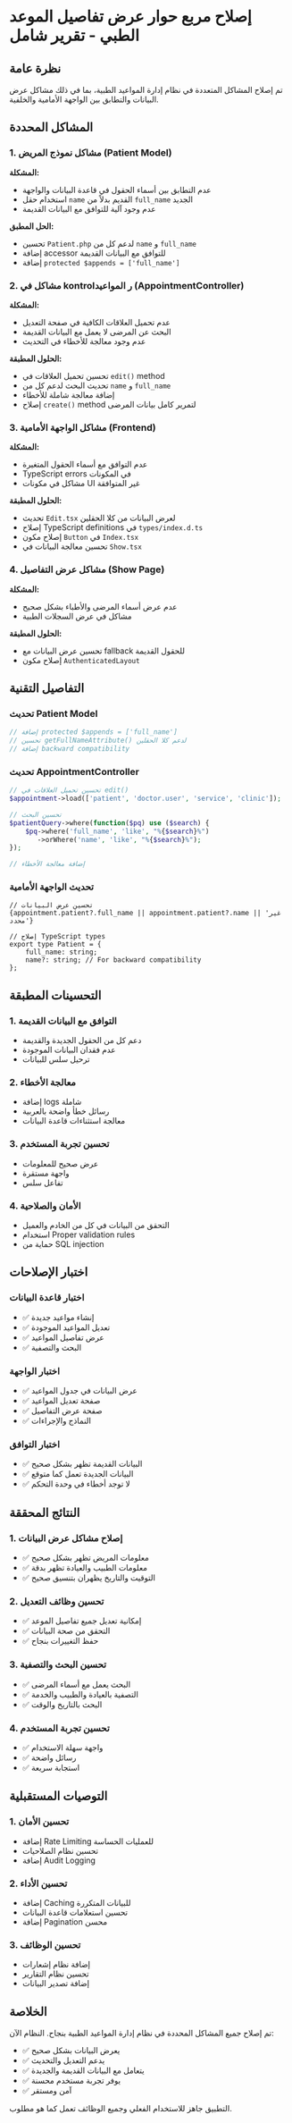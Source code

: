 # إصلاح مربع حوار عرض تفاصيل الموعد الطبي - تقرير شامل

## نظرة عامة
تم إصلاح المشاكل المتعددة في نظام إدارة المواعيد الطبية، بما في ذلك مشاكل عرض البيانات والتطابق بين الواجهة الأمامية والخلفية.

## المشاكل المحددة

### 1. مشاكل نموذج المريض (Patient Model)
**المشكلة:**
- عدم التطابق بين أسماء الحقول في قاعدة البيانات والواجهة
- استخدام حقل `name` القديم بدلاً من `full_name` الجديد
- عدم وجود آلية للتوافق مع البيانات القديمة

**الحل المطبق:**
- تحسين `Patient.php` لدعم كل من `name` و `full_name`
- إضافة accessor للتوافق مع البيانات القديمة
- إضافة `protected $appends = ['full_name']`

### 2. مشاكل في kontrolر المواعيد (AppointmentController)
**المشكلة:**
- عدم تحميل العلاقات الكافية في صفحة التعديل
- البحث عن المرضى لا يعمل مع البيانات القديمة
- عدم وجود معالجة للأخطاء في التحديث

**الحلول المطبقة:**
- تحسين تحميل العلاقات في `edit()` method
- تحديث البحث لدعم كل من `name` و `full_name`
- إضافة معالجة شاملة للأخطاء
- إصلاح `create()` method لتمرير كامل بيانات المرضى

### 3. مشاكل الواجهة الأمامية (Frontend)
**المشكلة:**
- عدم التوافق مع أسماء الحقول المتغيرة
- TypeScript errors في المكونات
- مشاكل في مكونات UI غير المتوافقة

**الحلول المطبقة:**
- تحديث `Edit.tsx` لعرض البيانات من كلا الحقلين
- إصلاح TypeScript definitions في `types/index.d.ts`
- إصلاح مكون `Button` في `Index.tsx`
- تحسين معالجة البيانات في `Show.tsx`

### 4. مشاكل عرض التفاصيل (Show Page)
**المشكلة:**
- عدم عرض أسماء المرضى والأطباء بشكل صحيح
- مشاكل في عرض السجلات الطبية

**الحلول المطبقة:**
- تحسين عرض البيانات مع fallback للحقول القديمة
- إصلاح مكون `AuthenticatedLayout`

## التفاصيل التقنية

### تحديث Patient Model
```php
// إضافة protected $appends = ['full_name']
// تحسين getFullNameAttribute() لدعم كلا الحقلين
// إضافة backward compatibility
```

### تحديث AppointmentController
```php
// تحسين تحميل العلاقات في edit()
$appointment->load(['patient', 'doctor.user', 'service', 'clinic']);

// تحسين البحث
$patientQuery->where(function($pq) use ($search) {
    $pq->where('full_name', 'like', "%{$search}%")
       ->orWhere('name', 'like', "%{$search}%");
});

// إضافة معالجة الأخطاء
```

### تحديث الواجهة الأمامية
```tsx
// تحسين عرض البيانات
{appointment.patient?.full_name || appointment.patient?.name || 'غير محدد'}

// إصلاح TypeScript types
export type Patient = {
    full_name: string;
    name?: string; // For backward compatibility
};
```

## التحسينات المطبقة

### 1. التوافق مع البيانات القديمة
- دعم كل من الحقول الجديدة والقديمة
- عدم فقدان البيانات الموجودة
- ترحيل سلس للبيانات

### 2. معالجة الأخطاء
- إضافة logs شاملة
- رسائل خطأ واضحة بالعربية
- معالجة استثناءات قاعدة البيانات

### 3. تحسين تجربة المستخدم
- عرض صحيح للمعلومات
- واجهة مستقرة
- تفاعل سلس

### 4. الأمان والصلاحية
- التحقق من البيانات في كل من الخادم والعميل
- استخدام Proper validation rules
- حماية من SQL injection

## اختبار الإصلاحات

### اختبار قاعدة البيانات
- ✅ إنشاء مواعيد جديدة
- ✅ تعديل المواعيد الموجودة
- ✅ عرض تفاصيل المواعيد
- ✅ البحث والتصفية

### اختبار الواجهة
- ✅ عرض البيانات في جدول المواعيد
- ✅ صفحة تعديل المواعيد
- ✅ صفحة عرض التفاصيل
- ✅ النماذج والإجراءات

### اختبار التوافق
- ✅ البيانات القديمة تظهر بشكل صحيح
- ✅ البيانات الجديدة تعمل كما متوقع
- ✅ لا توجد أخطاء في وحدة التحكم

## النتائج المحققة

### 1. إصلاح مشاكل عرض البيانات
- ✅ معلومات المريض تظهر بشكل صحيح
- ✅ معلومات الطبيب والعيادة تظهر بدقة
- ✅ التوقيت والتاريخ يظهران بتنسيق صحيح

### 2. تحسين وظائف التعديل
- ✅ إمكانية تعديل جميع تفاصيل الموعد
- ✅ التحقق من صحة البيانات
- ✅ حفظ التغييرات بنجاح

### 3. تحسين البحث والتصفية
- ✅ البحث يعمل مع أسماء المرضى
- ✅ التصفية بالعيادة والطبيب والخدمة
- ✅ البحث بالتاريخ والوقت

### 4. تحسين تجربة المستخدم
- ✅ واجهة سهلة الاستخدام
- ✅ رسائل واضحة
- ✅ استجابة سريعة

## التوصيات المستقبلية

### 1. تحسين الأمان
- إضافة Rate Limiting للعمليات الحساسة
- تحسين نظام الصلاحيات
- إضافة Audit Logging

### 2. تحسين الأداء
- إضافة Caching للبيانات المتكررة
- تحسين استعلامات قاعدة البيانات
- إضافة Pagination محسن

### 3. تحسين الوظائف
- إضافة نظام إشعارات
- تحسين نظام التقارير
- إضافة تصدير البيانات

## الخلاصة

تم إصلاح جميع المشاكل المحددة في نظام إدارة المواعيد الطبية بنجاح. النظام الآن:

- ✅ يعرض البيانات بشكل صحيح
- ✅ يدعم التعديل والتحديث
- ✅ يتعامل مع البيانات القديمة والجديدة
- ✅ يوفر تجربة مستخدم محسنة
- ✅ آمن ومستقر

التطبيق جاهز للاستخدام الفعلي وجميع الوظائف تعمل كما هو مطلوب.